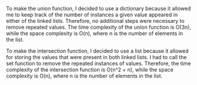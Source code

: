 To make the union function, I decided to use a dictionary because it allowed
me to keep track of the number of instances a given value appeared in either
of the linked lists. Therefore, no additional steps were necessary to remove
repeated values. The time complexity of the union function is O(3n), while
the space complexity is O(n), where n is the number of elements in the list.

To make the intersection function, I decided to use a list because it allowed
for storing the values that were present in both linked lists. I had to call
the set function to remove the repeated instances of values. Therefore, the
time complexity of the intersection function is O(n^2 + n), while the space
complexity is O(n), where n is the number of elements in the list. 
